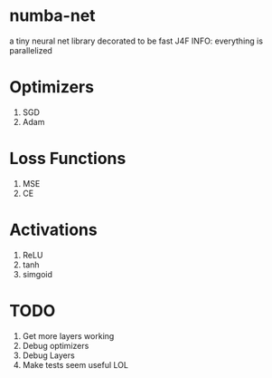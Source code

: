 # numba-net
a tiny neural net library decorated to be fast
J4F
INFO: everything is parallelized

# Optimizers
1. SGD
2. Adam

# Loss Functions
1. MSE
2. CE

# Activations
1. ReLU
2. tanh
3. simgoid

# TODO

1. Get more layers working
2. Debug optimizers
3. Debug Layers
4. Make tests seem useful LOL
